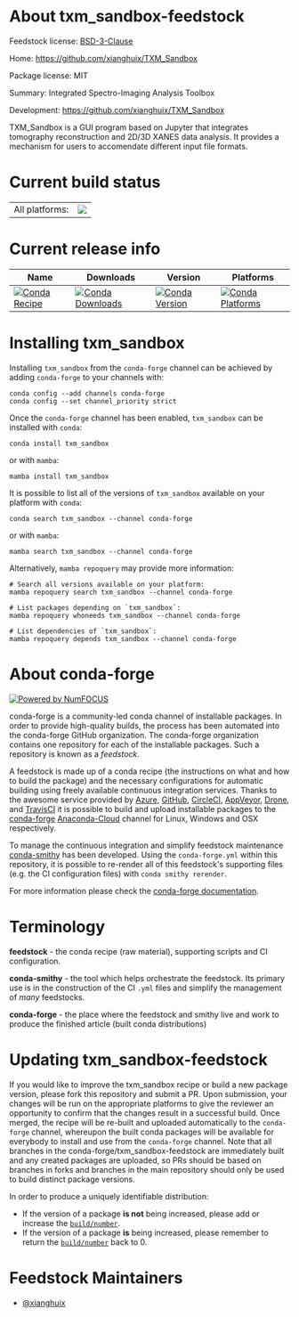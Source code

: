 About txm_sandbox-feedstock
===========================

Feedstock license: [BSD-3-Clause](https://github.com/conda-forge/txm_sandbox-feedstock/blob/main/LICENSE.txt)

Home: https://github.com/xianghuix/TXM_Sandbox

Package license: MIT

Summary: Integrated Spectro-Imaging Analysis Toolbox

Development: https://github.com/xianghuix/TXM_Sandbox

TXM_Sandbox is a GUI program based on Jupyter that integrates
tomography reconstruction and 2D/3D XANES data analysis. It
provides a mechanism for users to accomendate different input
file formats.


Current build status
====================


<table><tr><td>All platforms:</td>
    <td>
      <a href="https://dev.azure.com/conda-forge/feedstock-builds/_build/latest?definitionId=16648&branchName=main">
        <img src="https://dev.azure.com/conda-forge/feedstock-builds/_apis/build/status/txm_sandbox-feedstock?branchName=main">
      </a>
    </td>
  </tr>
</table>

Current release info
====================

| Name | Downloads | Version | Platforms |
| --- | --- | --- | --- |
| [![Conda Recipe](https://img.shields.io/badge/recipe-txm_sandbox-green.svg)](https://anaconda.org/conda-forge/txm_sandbox) | [![Conda Downloads](https://img.shields.io/conda/dn/conda-forge/txm_sandbox.svg)](https://anaconda.org/conda-forge/txm_sandbox) | [![Conda Version](https://img.shields.io/conda/vn/conda-forge/txm_sandbox.svg)](https://anaconda.org/conda-forge/txm_sandbox) | [![Conda Platforms](https://img.shields.io/conda/pn/conda-forge/txm_sandbox.svg)](https://anaconda.org/conda-forge/txm_sandbox) |

Installing txm_sandbox
======================

Installing `txm_sandbox` from the `conda-forge` channel can be achieved by adding `conda-forge` to your channels with:

```
conda config --add channels conda-forge
conda config --set channel_priority strict
```

Once the `conda-forge` channel has been enabled, `txm_sandbox` can be installed with `conda`:

```
conda install txm_sandbox
```

or with `mamba`:

```
mamba install txm_sandbox
```

It is possible to list all of the versions of `txm_sandbox` available on your platform with `conda`:

```
conda search txm_sandbox --channel conda-forge
```

or with `mamba`:

```
mamba search txm_sandbox --channel conda-forge
```

Alternatively, `mamba repoquery` may provide more information:

```
# Search all versions available on your platform:
mamba repoquery search txm_sandbox --channel conda-forge

# List packages depending on `txm_sandbox`:
mamba repoquery whoneeds txm_sandbox --channel conda-forge

# List dependencies of `txm_sandbox`:
mamba repoquery depends txm_sandbox --channel conda-forge
```


About conda-forge
=================

[![Powered by
NumFOCUS](https://img.shields.io/badge/powered%20by-NumFOCUS-orange.svg?style=flat&colorA=E1523D&colorB=007D8A)](https://numfocus.org)

conda-forge is a community-led conda channel of installable packages.
In order to provide high-quality builds, the process has been automated into the
conda-forge GitHub organization. The conda-forge organization contains one repository
for each of the installable packages. Such a repository is known as a *feedstock*.

A feedstock is made up of a conda recipe (the instructions on what and how to build
the package) and the necessary configurations for automatic building using freely
available continuous integration services. Thanks to the awesome service provided by
[Azure](https://azure.microsoft.com/en-us/services/devops/), [GitHub](https://github.com/),
[CircleCI](https://circleci.com/), [AppVeyor](https://www.appveyor.com/),
[Drone](https://cloud.drone.io/welcome), and [TravisCI](https://travis-ci.com/)
it is possible to build and upload installable packages to the
[conda-forge](https://anaconda.org/conda-forge) [Anaconda-Cloud](https://anaconda.org/)
channel for Linux, Windows and OSX respectively.

To manage the continuous integration and simplify feedstock maintenance
[conda-smithy](https://github.com/conda-forge/conda-smithy) has been developed.
Using the ``conda-forge.yml`` within this repository, it is possible to re-render all of
this feedstock's supporting files (e.g. the CI configuration files) with ``conda smithy rerender``.

For more information please check the [conda-forge documentation](https://conda-forge.org/docs/).

Terminology
===========

**feedstock** - the conda recipe (raw material), supporting scripts and CI configuration.

**conda-smithy** - the tool which helps orchestrate the feedstock.
                   Its primary use is in the construction of the CI ``.yml`` files
                   and simplify the management of *many* feedstocks.

**conda-forge** - the place where the feedstock and smithy live and work to
                  produce the finished article (built conda distributions)


Updating txm_sandbox-feedstock
==============================

If you would like to improve the txm_sandbox recipe or build a new
package version, please fork this repository and submit a PR. Upon submission,
your changes will be run on the appropriate platforms to give the reviewer an
opportunity to confirm that the changes result in a successful build. Once
merged, the recipe will be re-built and uploaded automatically to the
`conda-forge` channel, whereupon the built conda packages will be available for
everybody to install and use from the `conda-forge` channel.
Note that all branches in the conda-forge/txm_sandbox-feedstock are
immediately built and any created packages are uploaded, so PRs should be based
on branches in forks and branches in the main repository should only be used to
build distinct package versions.

In order to produce a uniquely identifiable distribution:
 * If the version of a package **is not** being increased, please add or increase
   the [``build/number``](https://docs.conda.io/projects/conda-build/en/latest/resources/define-metadata.html#build-number-and-string).
 * If the version of a package **is** being increased, please remember to return
   the [``build/number``](https://docs.conda.io/projects/conda-build/en/latest/resources/define-metadata.html#build-number-and-string)
   back to 0.

Feedstock Maintainers
=====================

* [@xianghuix](https://github.com/xianghuix/)

